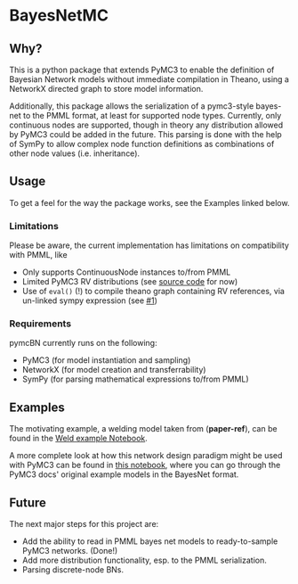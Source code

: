 # BayesNetMC

## Why?

This is a python package that extends PyMC3 to enable the definition of Bayesian Network models
without immediate compilation in Theano, using a NetworkX  directed graph to store model information.

Additionally, this package allows the serialization of a pymc3-style bayes-net to the PMML format, at
least for supported node types. Currently, only continuous nodes are supported, though in theory any
distribution allowed by PyMC3 could be added in the future. This parsing is done with the help of SymPy
to allow complex node function definitions as combinations of other node values (i.e. inheritance).


## Usage
To get a feel for the way the package works, see the Examples linked below. 

### Limitations
Please be aware, the current implementation has limitations on compatibility with PMML, like 
- Only supports ContinuousNode instances to/from PMML
- Limited PyMC3 RV distributions (see [source code](/pymcnet/net.py) for now)
- Use of `eval()` (!) to compile theano graph containing RV references, via un-linked sympy expression (see [#1](/../../issues/1))

### Requirements
pymcBN currently runs on the following: 
- PyMC3 (for model instantiation and sampling)
- NetworkX (for model creation and transferrability)
- SymPy (for parsing mathematical expressions to/from PMML)

## Examples
The motivating example, a welding model taken from (**paper-ref**), can be found in the
[Weld example Notebook](./PMML_Weld_example.ipynb).

A more complete look at how this network design paradigm might be used with PyMC3 can be found in
[this notebook](./NX_pymc3_BayesNets.ipynb), where you can go through the PyMC3 docs' original
example models in the BayesNet format.

## Future
The next major steps for this project are:
- Add the ability to read in PMML bayes net models to ready-to-sample PyMC3 networks. (Done!)
- Add more distribution functionality, esp. to the PMML serialization.
- Parsing discrete-node BNs. 
